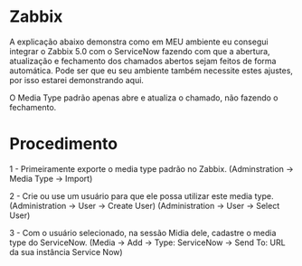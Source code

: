 # Zabbix
A explicação abaixo demonstra como em MEU ambiente eu consegui integrar o Zabbix 5.0 com o ServiceNow fazendo com que a abertura, atualização e fechamento dos chamados abertos sejam feitos de forma automática. Pode ser que eu seu ambiente também necessite estes ajustes, por isso estarei demonstrando aqui.

O Media Type padrão apenas abre e atualiza o chamado, não fazendo o fechamento.

# Procedimento

1 - Primeiramente exporte o media type padrão no Zabbix.
    (Adminstration -> Media Type -> Import)
    
2 - Crie ou use um usuário para que ele possa utilizar este media type.
    (Administration -> User -> Create User)
    (Administration -> User -> Select User)
    
3 - Com o usuário selecionado, na sessão Midia dele, cadastre o media type do ServiceNow.
    (Media -> Add -> Type: ServiceNow -> Send To: URL da sua instância Service Now)


